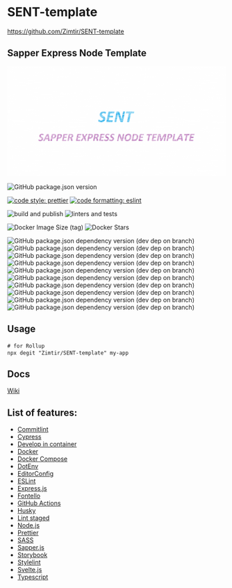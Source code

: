 # SENT-template

https://github.com/Zimtir/SENT-template

## Sapper Express Node Template

![Logo](https://github.com/Zimtir/SENT-template/blob/master/public/assets/img/logo.png?raw=true)

![GitHub package.json version](https://img.shields.io/github/package-json/v/Zimtir/SENT-template?style=for-the-badge)

[![code style: prettier](https://img.shields.io/badge/code_style-prettier-ff69b4.svg?style=flat-square)](https://github.com/prettier/prettier?style=for-the-badge)
[![code formatting: eslint](https://img.shields.io/badge/code%20linter-eslint-brightgreen?style=flat-square)](https://github.com/eslint/eslint?style=for-the-badge)

![build and publish](https://github.com/Zimtir/SENT-template/workflows/build%20and%20publish/badge.svg?style=for-the-badge)
![linters and tests](https://github.com/Zimtir/SENT-template/workflows/linters%20and%20tests/badge.svg?style=for-the-badge)

![Docker Image Size (tag)](https://img.shields.io/docker/image-size/9e3u2f0b1/sent-template/latest?logo=Docker&style=for-the-badge)
![Docker Stars](https://img.shields.io/docker/stars/9e3u2f0b1/sent-template?logo=Docker&style=for-the-badge)

![GitHub package.json dependency version (dev dep on branch)](https://img.shields.io/github/package-json/dependency-version/Zimtir/sent-template/dev/rollup?color=green&style=for-the-badge)
![GitHub package.json dependency version (dev dep on branch)](https://img.shields.io/github/package-json/dependency-version/Zimtir/sent-template/dev/sapper?color=green&style=for-the-badge)
![GitHub package.json dependency version (dev dep on branch)](https://img.shields.io/github/package-json/dependency-version/Zimtir/sent-template/dev/svelte?color=green&style=for-the-badge)
![GitHub package.json dependency version (dev dep on branch)](https://img.shields.io/github/package-json/dependency-version/Zimtir/sent-template/dev/eslint?color=green&style=for-the-badge)
![GitHub package.json dependency version (dev dep on branch)](https://img.shields.io/github/package-json/dependency-version/Zimtir/sent-template/dev/fontello-cli?color=green&style=for-the-badge)
![GitHub package.json dependency version (dev dep on branch)](https://img.shields.io/github/package-json/dependency-version/Zimtir/sent-template/dev/prettier?color=green&style=for-the-badge)
![GitHub package.json dependency version (dev dep on branch)](https://img.shields.io/github/package-json/dependency-version/Zimtir/sent-template/dev/typescript?color=green&style=for-the-badge)
![GitHub package.json dependency version (dev dep on branch)](https://img.shields.io/github/package-json/dependency-version/Zimtir/sent-template/dev/@storybook/svelte?color=green&style=for-the-badge)
![GitHub package.json dependency version (dev dep on branch)](https://img.shields.io/github/package-json/dependency-version/Zimtir/sent-template/dev/dotenv?color=green&style=for-the-badge)
![GitHub package.json dependency version (dev dep on branch)](https://img.shields.io/github/package-json/dependency-version/Zimtir/sent-template/dev/cypress?color=green&style=for-the-badge)

## Usage

```shell
# for Rollup
npx degit "Zimtir/SENT-template" my-app
```

## Docs

[Wiki](https://github.com/Zimtir/SENT-template/wiki)

## List of features:

- [Commitlint](https://github.com/conventional-changelog/commitlint)
- [Cypress](https://docs.cypress.io/guides/overview/why-cypress.html#In-a-nutshell)
- [Develop in container](https://code.visualstudio.com/docs/remote/containers)
- [Docker](https://www.docker.com/)
- [Docker Compose](https://docs.docker.com/compose/)
- [DotEnv](https://github.com/motdotla/dotenv)
- [EditorConfig](https://editorconfig.org/)
- [ESLint](https://eslint.org/)
- [Express.js](https://www.npmjs.com/package/express)
- [Fontello](http://fontello.com/)
- [GitHub Actions](https://docs.github.com/en/actions)
- [Husky](https://github.com/typicode/husky)
- [Lint staged](https://github.com/okonet/lint-staged)
- [Node.js](https://nodejs.org/en/)
- [Prettier](https://prettier.io/)
- [SASS](https://sass-lang.com/documentation)
- [Sapper.js](https://sapper.svelte.dev/)
- [Storybook](https://storybook.js.org/)
- [Stylelint](https://github.com/stylelint/stylelint)
- [Svelte.js](https://svelte.dev/)
- [Typescript](https://www.typescriptlang.org/)
